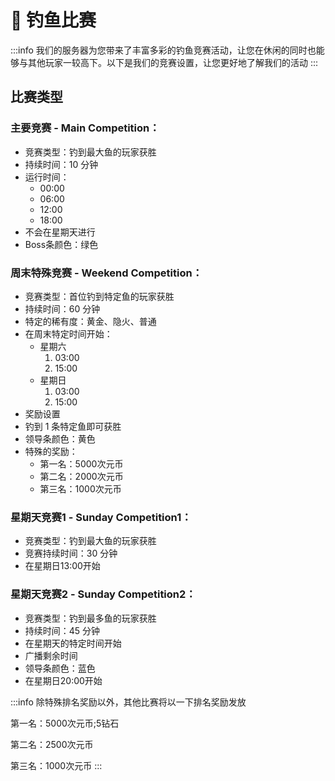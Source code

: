 # 🏁 钓鱼比赛

:::info
我们的服务器为您带来了丰富多彩的钓鱼竞赛活动，让您在休闲的同时也能够与其他玩家一较高下。以下是我们的竞赛设置，让您更好地了解我们的活动
:::

## 比赛类型

### **主要竞赛 - Main Competition：**

* 竞赛类型：钓到最大鱼的玩家获胜
* 持续时间：10 分钟
* 运行时间：
  * 00:00
  * 06:00
  * 12:00
  * 18:00
* 不会在星期天进行
* Boss条颜色：绿色

### **周末特殊竞赛 - Weekend Competition：**

* 竞赛类型：首位钓到特定鱼的玩家获胜
* 持续时间：60 分钟
* 特定的稀有度：黄金、隐火、普通
* 在周末特定时间开始：
  * 星期六
    1. 03:00
    2. 15:00
  * 星期日
    1. 03:00
    2. 15:00
* 奖励设置
* 钓到 1 条特定鱼即可获胜
* 领导条颜色：黄色
* 特殊的奖励：
  * 第一名：5000次元币
  * 第二名：2000次元币
  * 第三名：1000次元币

### **星期天竞赛1 - Sunday Competition1：**

* 竞赛类型：钓到最大鱼的玩家获胜
* 竞赛持续时间：30 分钟
* 在星期日13:00开始

### **星期天竞赛2 - Sunday Competition2：**

* 竞赛类型：钓到最多鱼的玩家获胜
* 持续时间：45 分钟
* 在星期天的特定时间开始
* 广播剩余时间
* 领导条颜色：蓝色
* 在星期日20:00开始



:::info
除特殊排名奖励以外，其他比赛将以一下排名奖励发放

第一名：5000次元币;5钻石

第二名：2500次元币

第三名：1000次元币
:::